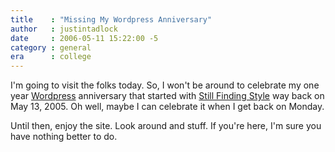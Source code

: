 ```yaml
---
title    : "Missing My Wordpress Anniversary"
author   : justintadlock
date     : 2006-05-11 15:22:00 -5
category : general
era      : college
---
```


I'm going to visit the folks today.  So, I won't be around to celebrate my one year <a href="http://www.wordpress.org" title="Wordpress Website" rel="external"> Wordpress</a> anniversary that started with <a href="/wordpress/index.php/2005/05/13/still-finding-style" title="My First Wordpress Post: Still Finding Style"> Still Finding Style</a> way back on May 13, 2005.  Oh well, maybe I can celebrate it when I get back on Monday.

Until then, enjoy the site.  Look around and stuff.  If you're here, I'm sure you have nothing better to do.
